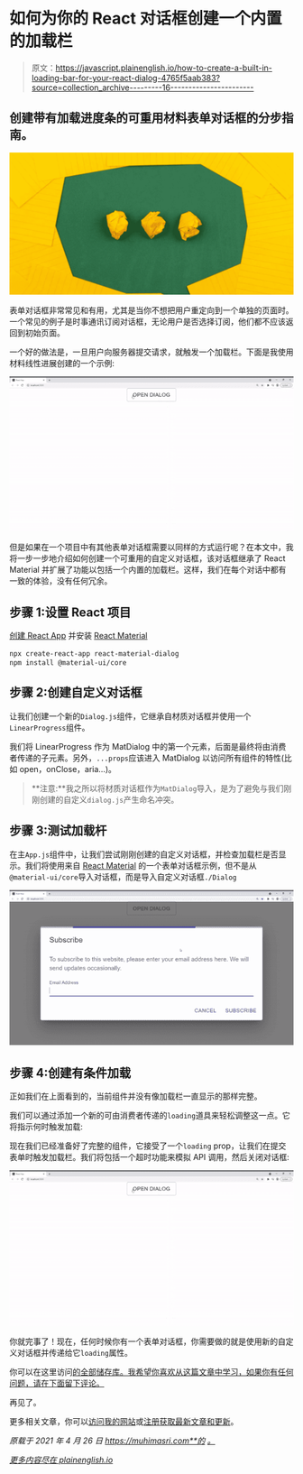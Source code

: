 # 如何为你的 React 对话框创建一个内置的加载栏

> 原文：<https://javascript.plainenglish.io/how-to-create-a-built-in-loading-bar-for-your-react-dialog-4765f5aab383?source=collection_archive---------16----------------------->

## 创建带有加载进度条的可重用材料表单对话框的分步指南。

![](img/b8d592ff85f642280ce3d784b1ab70fe.png)

表单对话框非常常见和有用，尤其是当你不想把用户重定向到一个单独的页面时。一个常见的例子是时事通讯订阅对话框，无论用户是否选择订阅，他们都不应该返回到初始页面。

一个好的做法是，一旦用户向服务器提交请求，就触发一个加载栏。下面是我使用材料线性进展创建的一个示例:

![](img/a56fdf00b8e924979a3527042d80f037.png)

但是如果在一个项目中有其他表单对话框需要以同样的方式运行呢？在本文中，我将一步一步地介绍如何创建一个可重用的自定义对话框，该对话框继承了 React Material 并扩展了功能以包括一个内置的加载栏。这样，我们在每个对话中都有一致的体验，没有任何冗余。

## 步骤 1:设置 React 项目

[创建 React App](https://create-react-app.dev/docs/getting-started/) 并安装 [React Material](https://material-ui.com/getting-started/installation/)

```
npx create-react-app react-material-dialog
npm install @material-ui/core
```

## 步骤 2:创建自定义对话框

让我们创建一个新的`Dialog.js`组件，它继承自材质对话框并使用一个`LinearProgress`组件。

我们将 LinearProgress 作为 MatDialog 中的第一个元素，后面是最终将由消费者传递的子元素。另外，`...props`应该进入 MatDialog 以访问所有组件的特性(比如 open，onClose，aria…)。

> **注意:**我之所以将材质对话框作为`MatDialog`导入，是为了避免与我们刚刚创建的自定义`dialog.js`产生命名冲突。

## 步骤 3:测试加载杆

在主`App.js`组件中，让我们尝试刚刚创建的自定义对话框，并检查加载栏是否显示。我们将使用来自 [React Material](https://material-ui.com/components/dialogs/) 的一个表单对话框示例，但不是从`@material-ui/core`导入对话框，而是导入自定义对话框`./Dialog`

![](img/2fe36e694b7581ac0b6c474e079187a1.png)

## 步骤 4:创建有条件加载

正如我们在上面看到的，当前组件并没有像加载栏一直显示的那样完整。

我们可以通过添加一个新的可由消费者传递的`loading`道具来轻松调整这一点。它将指示何时触发加载:

现在我们已经准备好了完整的组件，它接受了一个`loading` prop，让我们在提交表单时触发加载栏。我们将包括一个超时功能来模拟 API 调用，然后关闭对话框:

![](img/e79cc110b57ee269357bef0fbf35117b.png)

你就完事了！现在，任何时候你有一个表单对话框，你需要做的就是使用新的自定义对话框并传递给它`loading`属性。

你可以在这里访问[的全部储存库。我希望你喜欢从这篇文章中学习，如果你有任何问题，请在下面留下评论。](https://github.com/muhimasri/react-material-loading-dialog)

再见了。

更多相关文章，你可以[访问我的网站](https://muhimasri.com/)或[注册获取最新文章和更新](https://muhimasri.com/signup/)。

*原载于 2021 年 4 月 26 日 https://muhimasri.com**的* [*。*](https://muhimasri.com/blogs/how-to-create-a-built-in-loading-bar-for-your-react-dialog/)

[*更多内容尽在 plainenglish.io*](http://plainenglish.io/)